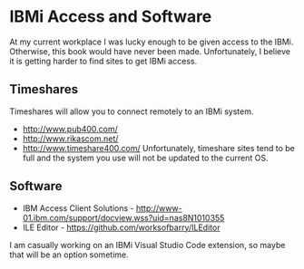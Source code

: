 # IBMi Access and Software

At my current workplace I was lucky enough to be given access to the IBMi. Otherwise, this book would have never been made.
Unfortunately, I believe it is getting harder to find sites to get IBMi access.


## Timeshares
Timeshares will allow you to connect remotely to an IBMi system.
* http://www.pub400.com/
* http://www.rikascom.net/
* http://www.timeshare400.com/
Unfortunately, timeshare sites tend to be full and the system you use will not be updated to the current OS.


## Software
* IBM Access Client Solutions - http://www-01.ibm.com/support/docview.wss?uid=nas8N1010355
* ILE Editor - https://github.com/worksofbarry/ILEditor


I am casually working on an IBMi Visual Studio Code extension, so maybe that will be an option sometime.